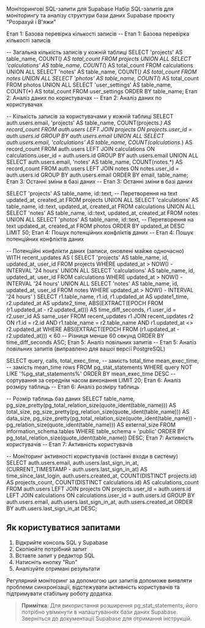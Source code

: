 Моніторингові SQL-запити для Supabase
Набір SQL-запитів для моніторингу та аналізу структури бази даних Supabase проєкту "Розрахуй і В'яжи"

Етап 1: Базова перевірка кількості записів
-- Етап 1: Базова перевірка кількості записів

-- Загальна кількість записів у кожній таблиці
SELECT
  'projects' AS table_name,
  COUNT(*) AS total_count
FROM projects
UNION ALL
SELECT
  'calculations' AS table_name,
  COUNT(*) AS total_count
FROM calculations
UNION ALL
SELECT
  'notes' AS table_name,
  COUNT(*) AS total_count
FROM notes
UNION ALL
SELECT
  'photos' AS table_name,
  COUNT(*) AS total_count
FROM photos
UNION ALL
SELECT
  'user_settings' AS table_name,
  COUNT(*) AS total_count
FROM user_settings
ORDER BY table_name;
Етап 2: Аналіз даних по користувачах
-- Етап 2: Аналіз даних по користувачах

-- Кількість записів за користувачами у кожній таблиці
SELECT
  auth.users.email,
  'projects' AS table_name,
  COUNT(projects.*) AS record_count
FROM
  auth.users
LEFT JOIN
  projects ON projects.user_id = auth.users.id
GROUP BY
  auth.users.email
UNION ALL
SELECT
  auth.users.email,
  'calculations' AS table_name,
  COUNT(calculations.*) AS record_count
FROM
  auth.users
LEFT JOIN
  calculations ON calculations.user_id = auth.users.id
GROUP BY
  auth.users.email
UNION ALL
SELECT
  auth.users.email,
  'notes' AS table_name,
  COUNT(notes.*) AS record_count
FROM
  auth.users
LEFT JOIN
  notes ON notes.user_id = auth.users.id
GROUP BY
  auth.users.email
ORDER BY
  email, table_name;
Етап 3: Останні зміни в базі даних
-- Етап 3: Останні зміни в базі даних

SELECT
  'projects' AS table_name,
  id::text,  -- Перетворення на text
  updated_at,
  created_at
FROM projects
UNION ALL
SELECT
  'calculations' AS table_name,
  id::text,
  updated_at,
  created_at
FROM calculations
UNION ALL
SELECT
  'notes' AS table_name,
  id::text,
  updated_at,
  created_at
FROM notes
UNION ALL
SELECT
  'photos' AS table_name,
  id::text,  -- Перетворення на text
  updated_at,
  created_at
FROM photos
ORDER BY updated_at DESC
LIMIT 50;
Етап 4: Пошук потенційних конфліктів даних
-- Етап 4: Пошук потенційних конфліктів даних

-- Потенційні конфлікти даних (записи, оновлені майже одночасно)
WITH recent_updates AS (
  SELECT
    'projects' AS table_name,
    id,
    updated_at,
    user_id
  FROM projects
  WHERE updated_at > NOW() - INTERVAL '24 hours'
  UNION ALL
  SELECT
    'calculations' AS table_name,
    id,
    updated_at,
    user_id
  FROM calculations
  WHERE updated_at > NOW() - INTERVAL '24 hours'
  UNION ALL
  SELECT
    'notes' AS table_name,
    id,
    updated_at,
    user_id
  FROM notes
  WHERE updated_at > NOW() - INTERVAL '24 hours'
)
SELECT
  r1.table_name,
  r1.id,
  r1.updated_at AS update1_time,
  r2.updated_at AS update2_time,
  ABS(EXTRACT(EPOCH FROM (r1.updated_at - r2.updated_at))) AS time_diff_seconds,
  r1.user_id = r2.user_id AS same_user
FROM
  recent_updates r1
JOIN
  recent_updates r2 ON r1.id = r2.id AND r1.table_name = r2.table_name AND r1.updated_at <> r2.updated_at
WHERE
  ABS(EXTRACT(EPOCH FROM (r1.updated_at - r2.updated_at))) < 60 -- Різниця менше 60 секунд
ORDER BY
  time_diff_seconds ASC;
Етап 5: Аналіз повільних запитів
-- Етап 5: Аналіз повільних запитів (виправлено для вашої версії PostgreSQL)

SELECT
  query,
  calls,
  total_exec_time,      -- замість total_time
  mean_exec_time,       -- замість mean_time
  rows
FROM
  pg_stat_statements
WHERE
  query NOT LIKE '%pg_stat_statements%'
ORDER BY
  mean_exec_time DESC   -- сортування за середнім часом виконання
LIMIT 20;
Етап 6: Аналіз розміру таблиць
-- Етап 6: Аналіз розміру таблиць

-- Розмір таблиць баз даних
SELECT
  table_name,
  pg_size_pretty(pg_total_relation_size(quote_ident(table_name))) AS total_size,
  pg_size_pretty(pg_relation_size(quote_ident(table_name))) AS data_size,
  pg_size_pretty(pg_total_relation_size(quote_ident(table_name)) - pg_relation_size(quote_ident(table_name))) AS external_size
FROM
  information_schema.tables
WHERE
  table_schema = 'public'
ORDER BY
  pg_total_relation_size(quote_ident(table_name)) DESC;
Етап 7: Активність користувачів
-- Етап 7: Активність користувачів

-- Моніторинг активності користувачів (останні входи в систему)
SELECT
  auth.users.email,
  auth.users.last_sign_in_at,
  (CURRENT_TIMESTAMP - auth.users.last_sign_in_at) AS time_since_last_login,
  auth.users.created_at,
  COUNT(DISTINCT projects.id) AS projects_count,
  COUNT(DISTINCT calculations.id) AS calculations_count
FROM
  auth.users
LEFT JOIN
  projects ON projects.user_id = auth.users.id
LEFT JOIN
  calculations ON calculations.user_id = auth.users.id
GROUP BY
  auth.users.email, auth.users.last_sign_in_at, auth.users.created_at
ORDER BY
  auth.users.last_sign_in_at DESC;

## Як користуватися запитами

1. Відкрийте консоль SQL у Supabase
2. Скопіюйте потрібний запит
3. Вставте запит у редактор SQL
4. Натисніть кнопку "Run"
5. Аналізуйте отримані результати

Регулярний моніторинг за допомогою цих запитів допоможе виявляти проблеми синхронізації, відстежувати активність користувачів та підтримувати стабільну роботу додатка.

> **Примітка**: Для використання розширення pg_stat_statements, його потрібно увімкнути в налаштуваннях бази даних Supabase. Зверніться до документації Supabase для отримання інструкцій.